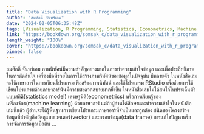 ```yaml
---
title: "Data Visualization with R Programming"
author: "สมศักดิ์ จันทร์เอม"
date: "2024-02-05T06:35:48Z"
tags: [Visualization, R Programming, Statistics, Econometrics, Machine Learning]
link: "https://bookdown.org/somsak_c/data_visualization_with_r_programming/"
length_weight: "100%"
cover: "https://bookdown.org/somsak_c/data_visualization_with_r_programming/cover.png"
pinned: false
---
```


สมศักดิ์ จันทร์เอม ภาพนิทัศน์มีความสำคัญอย่างมากในการทำความเข้าใจข้อมูล และเพื่อประสิทธิภาพในการตัดสินใจ เครื่องมือที่ช่วยในการใช้สร้างภาพวิทัศน์ของข้อมูลในปัจจุบัน มีหลายตัว ในหนังสือเล่มจะใช้ภาษาอาร์ในการเขียนโปรแกรมเพื่อสร้างภาพนิทัศน์ และใช้โปรแกรม RStudio เพื่อช่วยการใช้เขียนโปรแกรมด้วยภาษาอาร์น้ันมีความสะดวกสบายมากยิ่งขึ้น ในหนังสือเล่มไม่ได้สนใจในประเด็นตัวแบบสถิติ(statistics model) เศรษฐมิติ(econometrics) หรือการเรียนรู้ของเครื่องจักร(machine learning) ด้วยภาษาอาร์ แต่ถ้าผู้อ่านได้ศึกษาและทำความเข้าใจในหนังสือเล่มนี้แล้ว ผู้อ่านจะได้รู้พื้นฐานการเขียนโปรแกรมภาษาอาร์ที่จำเป็นและถูกต้อง ชนิดของโครงสร้างข้อมูลที่สำคัญคือวัตถุแบบเวคเตอร์(vector) และกรอบข้อมูล(data frame) การแก้ไขปัญหาหรือการจัดการข้อมูลเบื้อต้น ...
